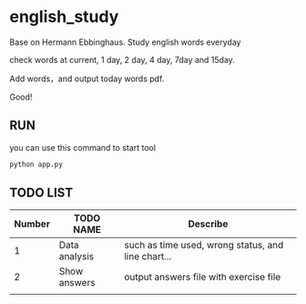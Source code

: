# english_study
Base on Hermann Ebbinghaus. Study english words everyday

check words at current, 1 day, 2 day, 4 day, 7day and 15day.

Add words，and output today words pdf. 

Good!



## RUN

you can use this command to start tool

```python
python app.py
```





## TODO LIST

| Number | TODO NAME     | Describe                                           |
| ------ | ------------- | -------------------------------------------------- |
| 1      | Data analysis | such as time used, wrong status, and line chart... |
| 2      | Show answers  | output answers file with exercise file             |
|        |               |                                                    |

